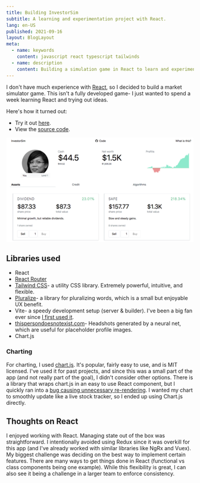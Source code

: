 ```yaml
---
title: Building InvestorSim
subtitle: A learning and experimentation project with React.
lang: en-US
published: 2021-09-16
layout: BlogLayout
meta:
  - name: keywords
    content: javascript react typescript tailwinds
  - name: description
    content: Building a simulation game in React to learn and experiment.
---
```


I don't have much experience with [React](https://reactjs.org), so I decided to build a market simulator game. This isn't a fully developed game- I just wanted to spend a week learning React and trying out ideas.

Here's how it turned out:
- Try it out [here](https://investorsim.fotijr.com).
- View the [source code](https://github.com/fotijr/investorsim).

![InvestorSim](./investorsim-screenshot.png 'InvestorSim')

## Libraries used
- React
- [React Router](https://reactrouter.com/web/guides/quick-start)
- [Tailwind CSS](https://tailwindcss.com/)- a utility CSS library. Extremely powerful, intuitive, and flexible.
- [Pluralize](https://www.npmjs.com/package/pluralize)- a library for pluralizing words, which is a small but enjoyable UX benefit.
- Vite- a speedy development setup (server & builder). I've been a big fan ever since [I first used it](../../2020/spacevg/).
- [thispersondoesnotexist.com](https://thispersondoesnotexist.com/)- Headshots generated by a neural net, which are useful for placeholder profile images.
- Chart.js

### Charting
For charting, I used [chart.js](https://www.chartjs.org/). It's popular, fairly easy to use, and is MIT licensed. I've used it for past projects, and since this was a small part of the app (and not really part of the goal), I didn't consider other options. There is a library that wraps chart.js in an easy to use React component, but I quickly ran into a [bug causing unnecessary re-rendering](https://github.com/reactchartjs/react-chartjs-2/issues/729). I wanted my chart to smoothly update like a live stock tracker, so I ended up using Chart.js directly.

## Thoughts on React
I enjoyed working with React. Managing state out of the box was straightforward. I intentionally avoided using Redux since it was overkill for this app (and I've already worked with similar libraries like NgRx and Vuex). My biggest challenge was deciding on the best way to implement certain features. There are many ways to get things done in React (functional vs class components being one example). While this flexibility is great, I can also see it being a challenge in a larger team to enforce consistency.


